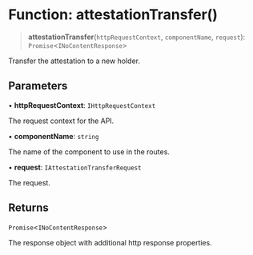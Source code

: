 # Function: attestationTransfer()

> **attestationTransfer**(`httpRequestContext`, `componentName`, `request`): `Promise`\<`INoContentResponse`\>

Transfer the attestation to a new holder.

## Parameters

• **httpRequestContext**: `IHttpRequestContext`

The request context for the API.

• **componentName**: `string`

The name of the component to use in the routes.

• **request**: `IAttestationTransferRequest`

The request.

## Returns

`Promise`\<`INoContentResponse`\>

The response object with additional http response properties.
